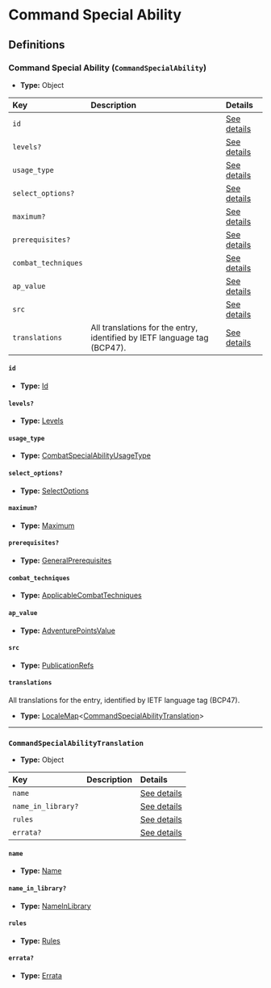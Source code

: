 # Command Special Ability

## Definitions

### <a name="CommandSpecialAbility"></a> Command Special Ability (`CommandSpecialAbility`)

- **Type:** Object

Key | Description | Details
:-- | :-- | :--
`id` |  | <a href="#CommandSpecialAbility/id">See details</a>
`levels?` |  | <a href="#CommandSpecialAbility/levels">See details</a>
`usage_type` |  | <a href="#CommandSpecialAbility/usage_type">See details</a>
`select_options?` |  | <a href="#CommandSpecialAbility/select_options">See details</a>
`maximum?` |  | <a href="#CommandSpecialAbility/maximum">See details</a>
`prerequisites?` |  | <a href="#CommandSpecialAbility/prerequisites">See details</a>
`combat_techniques` |  | <a href="#CommandSpecialAbility/combat_techniques">See details</a>
`ap_value` |  | <a href="#CommandSpecialAbility/ap_value">See details</a>
`src` |  | <a href="#CommandSpecialAbility/src">See details</a>
`translations` | All translations for the entry, identified by IETF language tag (BCP47). | <a href="#CommandSpecialAbility/translations">See details</a>

#### <a name="CommandSpecialAbility/id"></a> `id`

- **Type:** <a href="#Id">Id</a>

#### <a name="CommandSpecialAbility/levels"></a> `levels?`

- **Type:** <a href="#Levels">Levels</a>

#### <a name="CommandSpecialAbility/usage_type"></a> `usage_type`

- **Type:** <a href="#CombatSpecialAbilityUsageType">CombatSpecialAbilityUsageType</a>

#### <a name="CommandSpecialAbility/select_options"></a> `select_options?`

- **Type:** <a href="#SelectOptions">SelectOptions</a>

#### <a name="CommandSpecialAbility/maximum"></a> `maximum?`

- **Type:** <a href="#Maximum">Maximum</a>

#### <a name="CommandSpecialAbility/prerequisites"></a> `prerequisites?`

- **Type:** <a href="../_Prerequisite.md#GeneralPrerequisites">GeneralPrerequisites</a>

#### <a name="CommandSpecialAbility/combat_techniques"></a> `combat_techniques`

- **Type:** <a href="#ApplicableCombatTechniques">ApplicableCombatTechniques</a>

#### <a name="CommandSpecialAbility/ap_value"></a> `ap_value`

- **Type:** <a href="#AdventurePointsValue">AdventurePointsValue</a>

#### <a name="CommandSpecialAbility/src"></a> `src`

- **Type:** <a href="../source/_PublicationRef.md#PublicationRefs">PublicationRefs</a>

#### <a name="CommandSpecialAbility/translations"></a> `translations`

All translations for the entry, identified by IETF language tag (BCP47).

- **Type:** <a href="../_LocaleMap.md#LocaleMap">LocaleMap</a>&lt;<a href="#CommandSpecialAbilityTranslation">CommandSpecialAbilityTranslation</a>&gt;

---

### <a name="CommandSpecialAbilityTranslation"></a> `CommandSpecialAbilityTranslation`

- **Type:** Object

Key | Description | Details
:-- | :-- | :--
`name` |  | <a href="#CommandSpecialAbilityTranslation/name">See details</a>
`name_in_library?` |  | <a href="#CommandSpecialAbilityTranslation/name_in_library">See details</a>
`rules` |  | <a href="#CommandSpecialAbilityTranslation/rules">See details</a>
`errata?` |  | <a href="#CommandSpecialAbilityTranslation/errata">See details</a>

#### <a name="CommandSpecialAbilityTranslation/name"></a> `name`

- **Type:** <a href="#Name">Name</a>

#### <a name="CommandSpecialAbilityTranslation/name_in_library"></a> `name_in_library?`

- **Type:** <a href="#NameInLibrary">NameInLibrary</a>

#### <a name="CommandSpecialAbilityTranslation/rules"></a> `rules`

- **Type:** <a href="#Rules">Rules</a>

#### <a name="CommandSpecialAbilityTranslation/errata"></a> `errata?`

- **Type:** <a href="../source/_Erratum.md#Errata">Errata</a>
